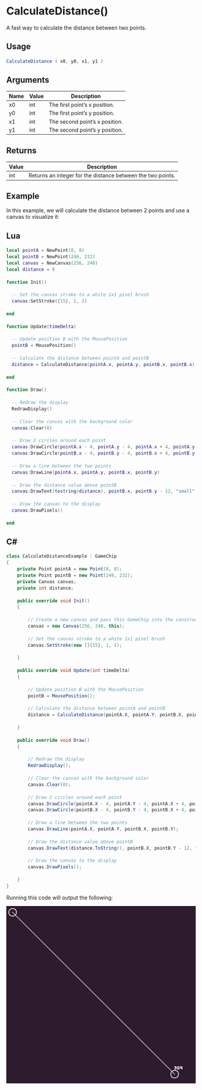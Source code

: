 # CalculateDistance()

A fast way to calculate the distance between two points.

## Usage

```csharp
CalculateDistance ( x0, y0, x1, y1 )
```

## Arguments

| Name | Value | Description                     |
|------|-------|---------------------------------|
| x0   | int   | The first point’s x position\.  |
| y0   | int   | The first point’s y position\.  |
| x1   | int   | The second point’s x position\. |
| y1   | int   | The second point’s y position\. |



## Returns

| Value | Description                                                  |
|-------|--------------------------------------------------------------|
| int   | Returns an integer for the distance between the two points\. |


## Example

In this example, we will calculate the distance between 2 points and use a canvas to visualize it:



## Lua

```lua
local pointA = NewPoint(8, 8)
local pointB = NewPoint(248, 232)
local canvas = NewCanvas(256, 240)
local distance = 0

function Init()

  -- Set the canvas stroke to a white 1x1 pixel brush
  canvas:SetStroke({15}, 1, 1)

end

function Update(timeDelta)

  -- Update position B with the MousePosition
  pointB = MousePosition()

  -- Calculate the distance between pointA and pointB
  distance = CalculateDistance(pointA.x, pointA.y, pointB.x, pointB.x)

end

function Draw()

  -- Redraw the display
  RedrawDisplay()

  -- Clear the canvas with the background color
  canvas:Clear(0)

  -- Draw 2 circles around each point
  canvas:DrawCircle(pointA.x - 4, pointA.y - 4, pointA.x + 4, pointA.y + 4)
  canvas:DrawCircle(pointB.x - 4, pointB.y - 4, pointB.x + 4, pointB.y + 4)

  -- Draw a line between the two points
  canvas:DrawLine(pointA.x, pointA.y, pointB.x, pointB.y)

  -- Draw the distance value above pointB
  canvas:DrawText(tostring(distance), pointB.x, pointB.y - 12, "small", 15, - 4)

  -- Draw the canvas to the display
  canvas:DrawPixels()

end
```



## C#

```csharp
class CalculateDistanceExample : GameChip
{
    private Point pointA = new Point(8, 8);
    private Point pointB = new Point(248, 232);
    private Canvas canvas;
    private int distance;

    public override void Init()
    {

        // Create a new canvas and pass this GameChip into the constructor
        canvas = new Canvas(256, 240, this);

        // Set the canvas stroke to a white 1x1 pixel brush
        canvas.SetStroke(new []{15}, 1, 1);

    }

    public override void Update(int timeDelta)
    { 

        // Update position B with the MousePosition
        pointB = MousePosition();

        // Calculate the distance between pointA and pointB
        distance = CalculateDistance(pointA.X, pointA.Y, pointB.X, pointB.X);

    }

    public override void Draw()
    {

        // Redraw the display
        RedrawDisplay();

        // Clear the canvas with the background color
        canvas.Clear(0);

        // Draw 2 circles around each point
        canvas.DrawCircle(pointA.X - 4, pointA.Y - 4, pointA.X + 4, pointA.Y + 4);
        canvas.DrawCircle(pointB.X - 4, pointB.Y - 4, pointB.X + 4, pointB.Y + 4);

        // Draw a line between the two points
        canvas.DrawLine(pointA.X, pointA.Y, pointB.X, pointB.Y);

        // Draw the distance value above pointB
        canvas.DrawText(distance.ToString(), pointB.X, pointB.Y - 12, "small", 15, -4);

        // Draw the canvas to the display
        canvas.DrawPixels();

    }
}
```



Running this code will output the following:

![image alt text](images/CalculateDistanceOutput_image_0.png)


